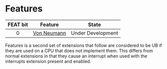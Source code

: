 # Features

| FEAT bit  | Feature                                                   | State             |
|:---------:|-----------------------------------------------------------|-------------------|
|     0     | [Von Neumann](./von-neumann)                              | Under Development |


Features is a second set of extensions that follow are considered to be UB if they are used on a CPU that does not implement them. This differs from normal extensions in that they cause an interrupt when used with the interrupts extension present and enabled.

